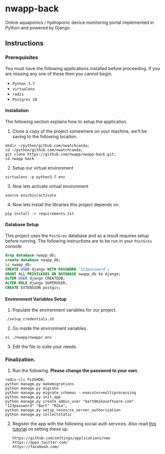 # nwapp-back
Online aquaponics / hydroponic device monitoring portal implemented in Python and powered by Django.


## Instructions
### Prerequisites
You must have the following applications installed before proceeding. If you are missing any one of these then you cannot begin.

* ``Python 3.7``
* ``virtualenv``
* ``redis``
* ``Postgres 10``

#### Installation
The following section explains how to setup the application.

1. Clone a copy of the project somewhere on your machine, we'll be saving to the following locaiton.

  ```
  mkdir ~/python/github.com/nwatchcanda;
  cd ~/python/github.com/nwatchcanda;
  git clone https://github.com/nwapp/nwapp-back.git;
  cd nwapp-back
  ```


2. Setup our virtual environment

  ```
  virtualenv -p python3.7 env
  ```


3. Now lets activate virtual environment

  ```
  source env/bin/activate
  ```


4. Now lets install the libraries this project depends on.

  ```
  pip install -r requirements.txt
  ```

#### Database Setup
This project uses the ``PostGres`` database and as a result requires setup before running. The following instructions are to be run in your ``PostGres`` console:

  ```sql
  drop database nwapp_db;
  create database nwapp_db;
  \c nwapp_db;
  CREATE USER django WITH PASSWORD '123password';
  GRANT ALL PRIVILEGES ON DATABASE nwapp_db to django;
  ALTER USER django CREATEDB;
  ALTER ROLE django SUPERUSER;
  CREATE EXTENSION postgis;
  ```


#### Environment Variables Setup
1. Populate the environment variables for our project.

  ```
  ./setup_credentials.sh
  ```

2. Go inside the environment variables.

  ```
  vi ./nwapp/nwapp/.env
  ```

3. Edit the file to suite your needs.

### Finalization.

1. Run the following. **Please change the password to your own.**

  ```
  redis-cli FLUSHDB;
  python manage.py makemigrations
  python manage.py migrate
  python manage.py migrate_schemas --executor=multiprocessing
  python manage.py init_app
  python manage.py create_admin_user "bart@mikasoftware.com" "123password" "Bart" "Mika";
  python manage.py setup_resource_server_authorization
  python manage.py collectstatic
  ```

2. Register the app with the following social-auth services. Also read [this tutorial](https://simpleisbetterthancomplex.com/tutorial/2016/10/24/how-to-add-social-login-to-django.html) on setting these up.

    ```
    https://github.com/settings/applications/new
    https://apps.twitter.com/
    https://facebook.com/
    ```
